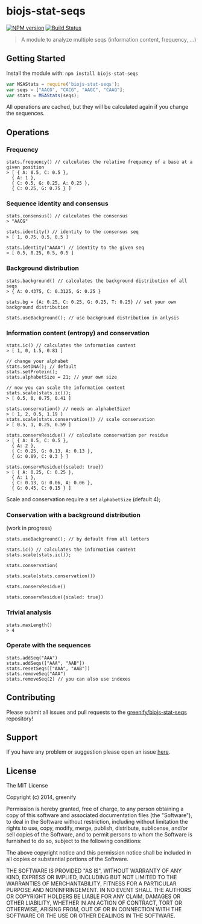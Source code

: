 # biojs-stat-seqs

[![NPM version](http://img.shields.io/npm/v/biojs-stat-seqs.svg)](https://www.npmjs.org/package/biojs-stat-seqs) 
[![Build Status](https://secure.travis-ci.org/greenify/biojs-stat-seqs.png?branch=master)](http://travis-ci.org/greenify/biojs-stat-seqs) 

> A module to analyze multiple seqs (information content, frequency, ...)

## Getting Started
Install the module with: `npm install biojs-stat-seqs`

```javascript
var MSAStats = require('biojs-stat-seqs');
var seqs = ["AACG", "CACG", "AAGC", "CAAG"];
var stats = MSAStats(seqs);
```

All operations are cached, but they will be calculated again if you change the sequences.

## Operations

### Frequency

```
stats.frequency() // calculates the relative frequency of a base at a given position
> [ { A: 0.5, C: 0.5 },
  { A: 1 },
  { C: 0.5, G: 0.25, A: 0.25 },
  { C: 0.25, G: 0.75 } ]
```

### Sequence identity and consensus

```
stats.consensus() // calculates the consensus
> "AACG"

stats.identity() // identity to the consensus seq
> [ 1, 0.75, 0.5, 0.5 ]

stats.identity("AAAA") // identity to the given seq
> [ 0.5, 0.25, 0.5, 0.5 ]
```


### Background distribution

```
stats.background() // calculates the background distribution of all seqs
> { A: 0.4375, C: 0.3125, G: 0.25 }

stats.bg = {A: 0.25, C: 0.25, G: 0.25, T: 0.25} // set your own background distribution

stats.useBackground(); // use background distribution in anlysis
```

### Information content (entropy) and conservation

```
stats.ic() // calculates the information content
> [ 1, 0, 1.5, 0.81 ]

// change your alphabet
stats.setDNA(); // default
stats.setProtein();
stats.alphabetSize = 21; // your own size

// now you can scale the information content 
stats.scale(stats.ic());
> [ 0.5, 0, 0.75, 0.41 ]

stats.conservation() // needs an alphabetSize!
> [ 1, 2, 0.5, 1.19 ]
stats.scale(stats.conservation()) // scale conservation 
> [ 0.5, 1, 0.25, 0.59 ]

stats.conservResidue() // calculate conservation per residue
> [ { A: 0.5, C: 0.5 },
  { A: 2 },
  { C: 0.25, G: 0.13, A: 0.13 },
  { G: 0.89, C: 0.3 } ]

stats.conservResidue({scaled: true}) 
> [ { A: 0.25, C: 0.25 },
  { A: 1 },
  { C: 0.13, G: 0.06, A: 0.06 },
  { G: 0.45, C: 0.15 } ]
```

Scale and conservation require a set `alphabetSize` (default 4);


### Conservation with a background distribution

(work in progress)

```
stats.useBackground(); // by default from all letters

stats.ic() // calculates the information content
stats.scale(stats.ic());

stats.conservation(

stats.scale(stats.conservation())

stats.conservResidue() 

stats.conservResidue({scaled: true}) 
```

### Trivial analysis

```
stats.maxLength() 
> 4
```

### Operate with the sequences

```
stats.addSeq("AAA")
stats.addSeqs(["AAA", "AAB"])
stats.resetSeqs(["AAA", "AAB"])
stats.removeSeq("AAA")
stats.removeSeq(2) // you can also use indexes
```

## Contributing

Please submit all issues and pull requests to the [greenify/biojs-stat-seqs](http://github.com/greenify/biojs-stat-seqs) repository!

## Support
If you have any problem or suggestion please open an issue [here](https://github.com/greenify/biojs-stat-seqs/issues).

## License 

The MIT License

Copyright (c) 2014, greenify

Permission is hereby granted, free of charge, to any person
obtaining a copy of this software and associated documentation
files (the "Software"), to deal in the Software without
restriction, including without limitation the rights to use,
copy, modify, merge, publish, distribute, sublicense, and/or sell
copies of the Software, and to permit persons to whom the
Software is furnished to do so, subject to the following
conditions:

The above copyright notice and this permission notice shall be
included in all copies or substantial portions of the Software.

THE SOFTWARE IS PROVIDED "AS IS", WITHOUT WARRANTY OF ANY KIND,
EXPRESS OR IMPLIED, INCLUDING BUT NOT LIMITED TO THE WARRANTIES
OF MERCHANTABILITY, FITNESS FOR A PARTICULAR PURPOSE AND
NONINFRINGEMENT. IN NO EVENT SHALL THE AUTHORS OR COPYRIGHT
HOLDERS BE LIABLE FOR ANY CLAIM, DAMAGES OR OTHER LIABILITY,
WHETHER IN AN ACTION OF CONTRACT, TORT OR OTHERWISE, ARISING
FROM, OUT OF OR IN CONNECTION WITH THE SOFTWARE OR THE USE OR
OTHER DEALINGS IN THE SOFTWARE.
